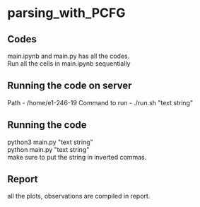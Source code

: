 # parsing_with_PCFG
## Codes
main.ipynb and main.py has all the codes.<br> 
Run all the cells in main.ipynb sequentially
## Running the code on server
Path - /home/e1-246-19
Command to run - ./run.sh "text string"
## Running the code
python3 main.py "text string" <br>
python main.py "text string" <br> 
make sure to put the string in inverted commas.
## Report
all the plots, observations are compiled in report.
